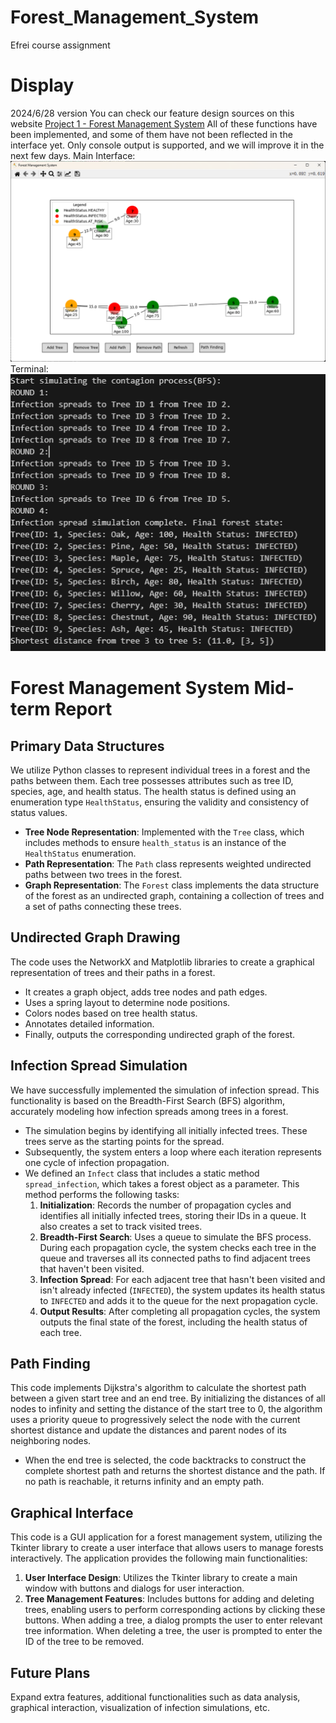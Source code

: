 # Forest_Management_System
Efrei course assignment

#  Display
2024/6/28 version
You can check our feature design sources on this website
[Project 1 - Forest Management System](https://stealth-jodhpur-ff1.notion.site/Project-1-Forest-Management-System-f9f6a728bf814a8ea2b938bd10cf5993)
All of these functions have been implemented, and some of them have not been reflected in the interface yet. Only console output is supported, and we will improve it in the next few days.
Main Interface:
![2024/6/28 version](image.png)
Terminal:
![2](image-1.png)

# Forest Management System Mid-term Report

## Primary Data Structures
We utilize Python classes to represent individual trees in a forest and the paths between them. Each tree possesses attributes such as tree ID, species, age, and health status. The health status is defined using an enumeration type `HealthStatus`, ensuring the validity and consistency of status values.

- **Tree Node Representation**: Implemented with the `Tree` class, which includes methods to ensure `health_status` is an instance of the `HealthStatus` enumeration.
- **Path Representation**: The `Path` class represents weighted undirected paths between two trees in the forest.
- **Graph Representation**: The `Forest` class implements the data structure of the forest as an undirected graph, containing a collection of trees and a set of paths connecting these trees.

## Undirected Graph Drawing
The code uses the NetworkX and Matplotlib libraries to create a graphical representation of trees and their paths in a forest.
- It creates a graph object, adds tree nodes and path edges.
- Uses a spring layout to determine node positions.
- Colors nodes based on tree health status.
- Annotates detailed information.
- Finally, outputs the corresponding undirected graph of the forest.

## Infection Spread Simulation
We have successfully implemented the simulation of infection spread. This functionality is based on the Breadth-First Search (BFS) algorithm, accurately modeling how infection spreads among trees in a forest.

- The simulation begins by identifying all initially infected trees. These trees serve as the starting points for the spread.
- Subsequently, the system enters a loop where each iteration represents one cycle of infection propagation.
- We defined an `Infect` class that includes a static method `spread_infection`, which takes a forest object as a parameter. This method performs the following tasks:
  1. **Initialization**: Records the number of propagation cycles and identifies all initially infected trees, storing their IDs in a queue. It also creates a set to track visited trees.
  2. **Breadth-First Search**: Uses a queue to simulate the BFS process. During each propagation cycle, the system checks each tree in the queue and traverses all its connected paths to find adjacent trees that haven't been visited.
  3. **Infection Spread**: For each adjacent tree that hasn't been visited and isn't already infected (`INFECTED`), the system updates its health status to `INFECTED` and adds it to the queue for the next propagation cycle.
  4. **Output Results**: After completing all propagation cycles, the system outputs the final state of the forest, including the health status of each tree.

## Path Finding
This code implements Dijkstra's algorithm to calculate the shortest path between a given start tree and an end tree. By initializing the distances of all nodes to infinity and setting the distance of the start tree to 0, the algorithm uses a priority queue to progressively select the node with the current shortest distance and update the distances and parent nodes of its neighboring nodes.

- When the end tree is selected, the code backtracks to construct the complete shortest path and returns the shortest distance and the path. If no path is reachable, it returns infinity and an empty path.

## Graphical Interface
This code is a GUI application for a forest management system, utilizing the Tkinter library to create a user interface that allows users to manage forests interactively. The application provides the following main functionalities:

1. **User Interface Design**: Utilizes the Tkinter library to create a main window with buttons and dialogs for user interaction.
2. **Tree Management Features**: Includes buttons for adding and deleting trees, enabling users to perform corresponding actions by clicking these buttons. When adding a tree, a dialog prompts the user to enter relevant tree information. When deleting a tree, the user is prompted to enter the ID of the tree to be removed.

## Future Plans
Expand extra features, additional functionalities such as data analysis, graphical interaction, visualization of infection simulations, etc.